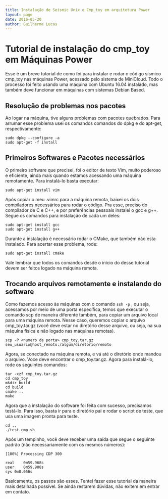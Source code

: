 ```yaml
---
title: Instalação de Seismic Unix e Cmp_toy em arquitetura Power 
layout: page 
date: 2016-05-20
author: Guilherme Lucas
---
```


# Tutorial de instalação do cmp_toy em Máquinas Power

Esse é um breve tutorial de como foi para instalar e rodar o código sísmico cmp_toy nas máquinas Power, acessado pelo sistema de MiniCloud. 
Todo o processo foi feito usando uma máquina com Ubuntu 16.04 instalado, mas também deve funcionar em máquinas com sistemas Debian Based.

## Resolução de problemas nos pacotes 
Ao logar na máquina, tive alguns problemas com pacotes quebrados. Para arrumar esse problema usei os comandos comandos do dpkg e do apt-get, respectivamente:

```
sudo dpkg --configure -a
sudo apt-get -f install
```

## Primeiros Softwares e Pacotes necessários
O primeiro software que precisei, foi o editor de texto Vim, muito poderoso e eficiente, ainda mais quando estamos acessando uma máquina remotamente. Para instalá-lo basta executar:
```
sudo apt-get install vim
```

Após copiar o meu .vimrc para a máquina remota, baixei os dois compiladores necessários para rodar o código. Pra esse, preciso do compilador de C e C++, e por preferências pessoais instalei o gcc e g++. Segue os comandos para instalação de cada um deles:

```
sudo apt-get install gcc
sudo apt-get install g++
```

Durante a instalação é necessário rodar o CMake, que também não esta instalado. Para acertar esse problema, rode:

```
sudo apt-get install cmake
```
Vale lembrar que todos os comandos desde o início do desse tutorial devem ser feitos logado na máquina remota.

## Trocando arquivos remotamente e instalando do software
Como fazemos acesso às máquinas com o comando `ssh -p` , ou seja, acessamos por meio de uma porta específica, temos que executar o comando scp de maneira diferente também, para copiar um arquivo local para uma máquina remota. Nesse caso, queremos copiar o arquivo cmp_toy.tar.gz (você deve estar no diretório desse arquivo, ou seja, na sua máquina física e não logado nas máquinas remotas).

```
scp -P <numero da porta> cmp_toy.tar.gz  seu_usuario@host_remoto:/algum/diretorio/remoto
```

Agora, se conectado na máquina remota, e vá até o diretório onde mandou o arquivo. Voce deve encontrar o cmp_toy.tar.gz. Agora para instalá-lo, rode os seguintes comandos:

```
tar -xzf cmp_toy.tar.gz
cd cmp_toy
mkdir build
cd build
cmake ..
make 
```

Agora que a instalação do software foi feita com sucesso, precisamos testá-lo. Para isso, basta ir para o diretório pai e rodar o script de teste, que usa uma imagem pronta para teste.

```
cd ..
./test-cmp.sh
```

Após um tempinho, você deve receber uma saída que segue o seguinte padrão (não necessariamente com os mesmos números):

```
[100%] Processing CDP 300

real	0m59.968s
user	0m59.908s
sys	0m0.056s
```

Basicamente, os passos são esses. Tentei fazer esse tutorial da maneira mais detalhada possível. Se ainda restarem dúvidas, não exitem em entrar em contato.
